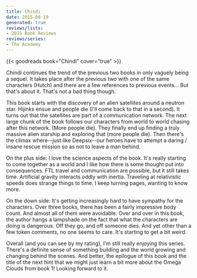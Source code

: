 ```yaml
---
title: Chindi
date: 2015-08-19
generated: true
reviews/lists:
- 2015 Book Reviews
reviews/series:
- The Academy
---
```

{{< goodreads book="Chindi" cover="true" >}}

Chindi continues the trend of the previous two books in only vaguely being a sequel. It takes place after the previous two with one of the same characters (Hutch) and there are a few references to previous events... But that's about it. That's not a bad thing though.  

This book starts with the discovery of an alien satellites around a neutron star. Hijinks ensue and people die (I'll come back to that in a second). It turns out that the satellites are part of a communication network. The next large chunk of the book follows our characters from world to world chasing after this network. (More people die). They finally end up finding a truly massive alien starship and exploring that (more people die). Then there's the climax where--just like Deepsix--our heroes have to attempt a daring / insane rescue mission so as not to leave a man behind.  

<!--more-->

On the plus side: I love the science aspects of the book. It's really starting to come together as a world and I like how there is some thought put into consequences. FTL travel and communication are possible, but it still takes time. Artificial gravity interacts oddly with inertia. Traveling at relativistic speeds does strange things to time. I keep turning pages, wanting to know more.  

On the down side: It's getting increasingly hard to have sympathy for the characters. Over three books, there has been a fairly impressive body count. And almost all of them were avoidable. Over and over in this book, the author hangs a lampshade on the fact that what the characters are doing is dangerous. Off they go, and off someone dies. And yet other than a few token comments, no one seems to care. It's starting to get a bit weird.  

Overall (and you can see by my rating), I'm still really enjoying this series. There's a definite sense of something building and the world growing and changing behind the scenes. And better, the epilogue of this book and the title of the next hint that we might just learn a bit more about the Omega Clouds from book 1! Looking forward to it.


